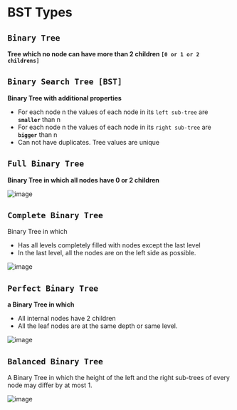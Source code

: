 # BST Types

## `Binary Tree`
**Tree which no node can have more than 2 children `[0 or 1 or 2 childrens]`**

## `Binary Search Tree [BST]`
**Binary Tree with additional properties**
- For each node n the values of each node in its `left sub-tree` are **`smaller`** than n
- For each node n the values of each node in its `right sub-tree` are **`bigger`** than n
- Can not have duplicates. Tree values are unique

## `Full Binary Tree`
**Binary Tree in which all nodes have 0 or 2 children**

![image](https://github.com/Abdelrhman-Sayed70/Data_Structures/assets/99830416/921f672d-926f-4604-aa05-b56bac6d51ac)

## `Complete Binary Tree`
Binary Tree in which 
- Has all levels completely filled with nodes except the last level
- In the last level, all the nodes are on the left side as possible.

![image](https://github.com/Abdelrhman-Sayed70/Data_Structures/assets/99830416/34e58f13-6b1a-428c-8c20-a1dbc88ecf71)

## `Perfect Binary Tree`
**a Binary Tree in which**
- All internal nodes have 2 children
- All the leaf nodes are at the same depth or same level.

![image](https://github.com/Abdelrhman-Sayed70/Data_Structures/assets/99830416/d0845255-a5db-4d0f-bbd4-0a6aa98b801d)


## `Balanced Binary Tree`
A Binary Tree in which the height of the left and the right sub-trees of every node may differ by at most 1.

![image](https://github.com/Abdelrhman-Sayed70/Data_Structures/assets/99830416/e11f1500-7b3b-4e90-a0c0-2dbf092d5815)

